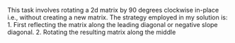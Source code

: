 This task involves rotating a 2d matrix by 90 degrees clockwise in-place i.e., without creating a new matrix. The strategy employed in my solution is: 1. First reflecting the matrix along the leading diagonal or negative slope diagonal. 2. Rotating the resulting matrix along the middle
